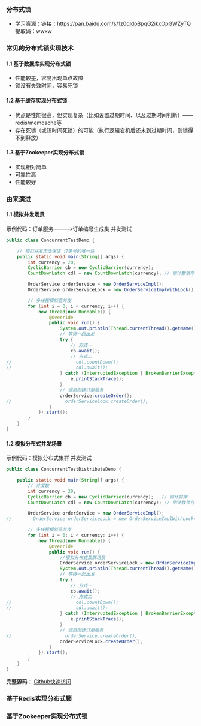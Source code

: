 ### 分布式锁

- 学习资源：链接：https://pan.baidu.com/s/1z0qldoBpqG2ikxOpGWZyTQ   提取码：wwxw 

### 常见的分布式锁实现技术

#### 1.1 基于数据库实现分布式锁

- 性能较差，容易出现单点故障
- 锁没有失效时间，容易死锁

#### 1.2 基于缓存实现分布式锁

- 优点是性能很高，但实现复杂（比如设置过期时间、以及过期时间判断）——redis/memcache等
- 存在死锁（或短时间死锁）的可能（执行逻辑宕机后还未到过期时间，则锁得不到释放）

#### 1.3 基于Zookeeper实现分布式锁

- 实现相对简单
- 可靠性高
- 性能较好

### 由来演进

#### 1.1 模拟并发场景

示例代码：订单服务————>订单编号生成类 并发测试

```java
public class ConcurrentTestDemo {

    // 模拟并发无法保证 订单号的唯一性
    public static void main(String[] args) {
        int currency = 20;
        CyclicBarrier cb = new CyclicBarrier(currency);
        CountDownLatch cdl = new CountDownLatch(currency); // 倒计数锁存器

        OrderService orderService = new OrderServiceImpl();
        OrderService orderServiceLock = new OrderServiceImplWithLock();

        // 多线程模拟高并发
        for (int i = 0; i < currency; i++) {
            new Thread(new Runnable() {
                @Override
                public void run() {
                    System.out.println(Thread.currentThread().getName() + "：我准备好");
                    // 等待一起出发
                    try {
                        // 方式一
                        cb.await();
                        // 方式二
//                        cdl.countDown();
//                        cdl.await();
                    } catch (InterruptedException | BrokenBarrierException e) {
                        e.printStackTrace();
                    }
                    // 调用创建订单服务
                    orderService.createOrder();
//                    orderServiceLock.createOrder();
                }
            }).start();
        }
    }
}
```

#### 1.2 模拟分布式并发场景

示例代码：模拟分布式集群 并发测试

```java
public class ConcurrentTestDistributeDemo {

    public static void main(String[] args) {
        // 并发数
        int currency = 20;
        CyclicBarrier cb = new CyclicBarrier(currency);   // 循环屏障
        CountDownLatch cdl = new CountDownLatch(currency); // 倒计数锁存器

        OrderService orderService = new OrderServiceImpl();
//        OrderService orderServiceLock = new OrderServiceImplWithLock();

        // 多线程模拟高并发
        for (int i = 0; i < currency; i++) {
            new Thread(new Runnable() {
                @Override
                public void run() {
                    //模拟分布式集群场景
                    OrderService orderServiceLock = new OrderServiceImplWithLock();
                    System.out.println(Thread.currentThread().getName() + "：我准备好");
                    // 等待一起出发
                    try {
                        // 方式一
                        cb.await();
                        // 方式二
//                        cdl.countDown();
//                        cdl.await();
                    } catch (InterruptedException | BrokenBarrierException e) {
                        e.printStackTrace();
                    }
                    // 调用创建订单服务
//                    orderService.createOrder();
                    orderServiceLock.createOrder();
                }
            }).start();
        }
    }
}
```

**完整源码**： [Github快速访问](https://github.com/GitHubWxw/Java-concurrent/tree/master/cloud-concurrent-redis/src/main/java/com/wxw/common/distributed_lock) 

### 基于Redis实现分布式锁



### 基于Zookeeper实现分布式锁